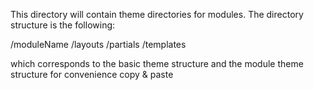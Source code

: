 This directory will contain theme directories for modules.
The directory structure is the following:

/moduleName /layouts
            /partials
            /templates

which corresponds to the basic theme structure and the module theme structure for convenience copy & paste